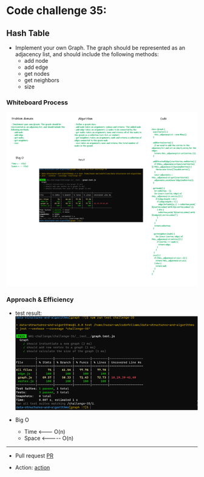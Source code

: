 # Code challenge 35:

## Hash Table
<!-- Description of the challenge -->
- Implement your own Graph. The graph should be represented as an adjacency list, and should include the following methods:
   - add node
   - add edge
   - get nodes
   - get neighbors
   - size

### Whiteboard Process
<!-- Embedded whiteboard image -->

![image](/images/graph.png)

### Approach & Efficiency
<!-- What approach did you take? Discuss Why. What is the Big O space/time for this approach? -->

- test result:
![image](/images/graph-test.PNG)

- Big O 
   - Time <--- O(n)
   - Space <----- O(n)

---------------------------

- Pull request
[PR](https://github.com/Razan-am/data-structures-and-algorithms/pull/49)

- Action:
[action](https://github.com/Razan-am/data-structures-and-algorithms/runs/3634957062?check_suite_focus=true)
